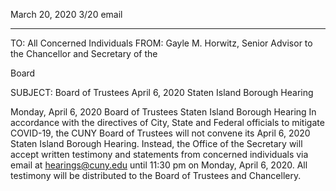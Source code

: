 March 20, 2020
3/20 email

----

TO: All Concerned Individuals
FROM: Gayle M. Horwitz, Senior Advisor to the Chancellor and Secretary of the

Board

SUBJECT: Board of Trustees April 6, 2020 Staten Island Borough Hearing

Monday, April 6, 2020
Board of Trustees Staten Island Borough Hearing
In accordance with the directives of City, State and Federal officials to
mitigate COVID-19, the CUNY Board of Trustees will not convene its April
6, 2020 Staten Island Borough Hearing. Instead, the Office of the
Secretary will accept written testimony and statements from concerned
individuals via email at hearings@cuny.edu until 11:30 pm on Monday,
April 6, 2020. All testimony will be distributed to the Board of Trustees and
Chancellery.
